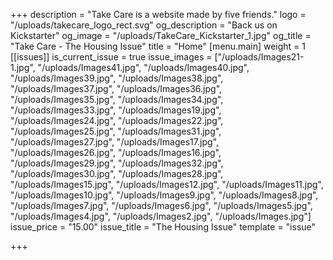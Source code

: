 +++
description = "Take Care is a website made by five friends."
logo = "/uploads/takecare_logo_rect.svg"
og_description = "Back us on Kickstarter"
og_image = "/uploads/TakeCare_Kickstarter_1.jpg"
og_title = "Take Care - The Housing Issue"
title = "Home"
[menu.main]
weight = 1
[[issues]]
is_current_issue = true
issue_images = ["/uploads/Images21-1.jpg", "/uploads/Images41.jpg", "/uploads/Images40.jpg", "/uploads/Images39.jpg", "/uploads/Images38.jpg", "/uploads/Images37.jpg", "/uploads/Images36.jpg", "/uploads/Images35.jpg", "/uploads/Images34.jpg", "/uploads/Images33.jpg", "/uploads/Images19.jpg", "/uploads/Images24.jpg", "/uploads/Images22.jpg", "/uploads/Images25.jpg", "/uploads/Images31.jpg", "/uploads/Images27.jpg", "/uploads/Images17.jpg", "/uploads/Images26.jpg", "/uploads/Images16.jpg", "/uploads/Images29.jpg", "/uploads/Images32.jpg", "/uploads/Images30.jpg", "/uploads/Images28.jpg", "/uploads/Images15.jpg", "/uploads/Images12.jpg", "/uploads/Images11.jpg", "/uploads/Images10.jpg", "/uploads/Images9.jpg", "/uploads/Images8.jpg", "/uploads/Images7.jpg", "/uploads/Images6.jpg", "/uploads/Images5.jpg", "/uploads/Images4.jpg", "/uploads/Images2.jpg", "/uploads/Images.jpg"]
issue_price = "15.00"
issue_title = "The Housing Issue"
template = "issue"

+++
